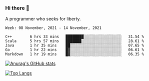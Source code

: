 ### Hi there 👋

<!--
**shejialuo/shejialuo** is a ✨ _special_ ✨ repository because its `README.md` (this file) appears on your GitHub profile.

Here are some ideas to get you started:

- 🔭 I’m currently working on ...
- 🌱 I’m currently learning ...
- 👯 I’m looking to collaborate on ...
- 🤔 I’m looking for help with ...
- 💬 Ask me about ...
- 📫 How to reach me: ...
- 😄 Pronouns: ...
- ⚡ Fun fact: ...
-->

A programmer who seeks for liberty.

<!--START_SECTION:waka-->
```text
Week: 08 November, 2021 - 14 November, 2021

C++        6 hrs 33 mins   ████████░░░░░░░░░░░░░░░░░   31.54 % 
Scala      5 hrs 57 mins   ███████░░░░░░░░░░░░░░░░░░   28.61 % 
Java       1 hr 35 mins    ██░░░░░░░░░░░░░░░░░░░░░░░   07.65 % 
Go         1 hr 22 mins    █▓░░░░░░░░░░░░░░░░░░░░░░░   06.61 % 
Markdown   1 hr 19 mins    █▓░░░░░░░░░░░░░░░░░░░░░░░   06.35 % 
```
<!--END_SECTION:waka-->

[![Anurag's GitHub stats](https://github-readme-stats.vercel.app/api?username=shejialuo&show_icons=true&theme=dracula)](https://github.com/anuraghazra/github-readme-stats)

[![Top Langs](https://github-readme-stats.vercel.app/api/top-langs/?username=shejialuo&layout=compact)](https://github.com/anuraghazra/github-readme-stats)
